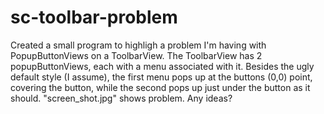 sc-toolbar-problem
==================

Created a small program to highligh a problem I'm having with PopupButtonViews on a ToolbarView.
The ToolbarView has 2 popupButtonViews, each with a menu associated with it.  Besides the ugly default style
(I assume), the first menu pops up at the buttons (0,0) point, covering the button, while the second pops up
just under the button as it should.  "screen_shot.jpg" shows problem. Any ideas?
